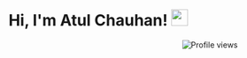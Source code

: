 <h1 align="center">
Hi, I'm Atul Chauhan!
<img src="https://media.giphy.com/media/hvRJCLFzcasrR4ia7z/giphy.gif" width="30"></h1>

<img src="https://komarev.com/ghpvc/?username=atulchauhanrajput12&label=Profile%20views&color=0e75b6&style=flat" alt="Profile views" align='right'/>
